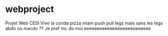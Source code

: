 # webproject

Projet Web CESI
Vive la corida
pizza miam
push pull legs mais sans les legs
abdo ou macdo ??
Je pref mc do moi
eeeeeeeeeeeeeeeeeeeeeeeeee
